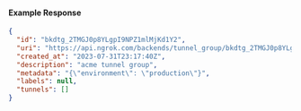<!-- Code generated for API Clients. DO NOT EDIT. -->
#### Example Response
```json
{
  "id": "bkdtg_2TMGJ0p8YLgpI9NPZ1mlMjKd1Y2",
  "uri": "https://api.ngrok.com/backends/tunnel_group/bkdtg_2TMGJ0p8YLgpI9NPZ1mlMjKd1Y2",
  "created_at": "2023-07-31T23:17:40Z",
  "description": "acme tunnel group",
  "metadata": "{\"environment\": \"production\"}",
  "labels": null,
  "tunnels": []
}